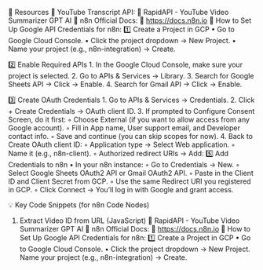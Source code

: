 🔗 Resources
📌 YouTube Transcript API:
🔗 RapidAPI - YouTube Video Summarizer GPT AI
📘 n8n Official Docs:
🔗 https://docs.n8n.io
🔐 How to Set Up Google API Credentials for n8n:
1️⃣ Create a Project in GCP
    • Go to Google Cloud Console.
    • Click the project dropdown → New Project.
    • Name your project (e.g., n8n-integration) → Create.

2️⃣ Enable Required APIs
    1. In the Google Cloud Console, make sure your project is selected.
    2. Go to APIs & Services → Library.
    3. Search for Google Sheets API → Click → Enable.
    4. Search for Gmail API → Click → Enable.

3️⃣ Create OAuth Credentials
    1. Go to APIs & Services → Credentials.
    2. Click + Create Credentials → OAuth client ID.
    3. If prompted to Configure Consent Screen, do it first:
        ◦ Choose External (if you want to allow access from any Google account).
        ◦ Fill in App name, User support email, and Developer contact info.
        ◦ Save and continue (you can skip scopes for now).
    4. Back to Create OAuth client ID:
        ◦ Application type → Select Web application.
        ◦ Name it (e.g., n8n-client).
        ◦ Authorized redirect URIs → Add:
5️⃣ Add Credentials to n8n
    • In your n8n instance:
        ◦ Go to Credentials → New.
        ◦ Select Google Sheets OAuth2 API or Gmail OAuth2 API.
        ◦ Paste in the Client ID and Client Secret from GCP.
        ◦ Use the same Redirect URI you registered in GCP.
        ◦ Click Connect → You’ll log in with Google and grant access.

💡 Key Code Snippets (for n8n Code Nodes)
1. Extract Video ID from URL (JavaScript)
🔗 RapidAPI - YouTube Video Summarizer GPT AI
📘 n8n Official Docs:
🔗 https://docs.n8n.io
🔐 How to Set Up Google API Credentials for n8n:
1️⃣ Create a Project in GCP
    • Go to Google Cloud Console.
    • Click the project dropdown → New Project.
Name your project (e.g., n8n-integration) → Create.
